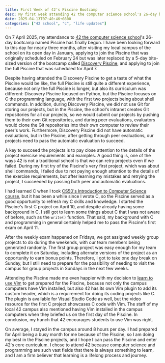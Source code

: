 ```yaml
---
title: First Week of 42's Piscine Bootcamp
desc: My first week attending 42 the computer science school's 26-day bootcamp named Piscine.
date: 2025-04-13T07:40:46+0800
categories: ["42 school", "c", "life updates"]
---
```


On 7 April 2025, my attendance to [42 the computer science school](2025-01-19-attending-42-school.md)'s 26-day bootcamp named Piscine has finally begun. I have been looking forward to this day for nearly three months, after visiting my local campus of the school on its open day in January, applying to join the Piscine that was originally scheduled on February 24 but was later replaced by a 5-day bite-sized version of the bootcamp called [Discovery Piscine](2025-03-06-attended-42-discovery-piscine.md), and applying to join the full Piscine that was scheduled for April 7.

Despite having attended the Discovery Piscine to get a taste of what the Piscine would be like, the full Piscine is still quite a different experience, because not only the full Piscine is longer, but also its curriculum was different: Discovery Piscine focused on Python, but the Piscine focuses on C the programming language, with the first two projects being about shell commands. In addition, during Discovery Piscine, we did not use Git for storing our projects, but in the Piscine, the school's intranet creates Git repositories for all our projects, so we would submit our projects by pushing them to their own Git repositories, and during peer evaluations, evaluators would clone the Git repositories into their own computer to review their peer's work. Furthermore, Discovery Piscine did not have automatic evaluations, but in the Piscine, after getting through peer evaluations, our projects need to pass the automatic evaluation to succeed.

A key to succeed the projects is to pay close attention to the details of the project exercise requirements and examples. A good thing is, one of the ways 42 is not a traditional school is that we can retry projects even if we failed. During my first try of the Piscine's very first project, which was about shell commands, I failed due to not paying enough attention to the details of the exercise requirements, but after learning my mistakes and retrying the project, I succeeded by passing both peer and automatic evaluations.

I had learned C when I took [CS50's Introduction to Computer Science course](/tagged/cs50x), but it has been a while since I wrote C, so the Piscine served as a good opportunity to refresh my C skills and knowledge. I started the Piscine's first C project on April 10, and despite already having some background in C, I still got to learn some things about C that I was not aware of before, such as the `write()` function. That said, my background with C and programming in general certainly helped me to pass the Piscine's first exam on April 11.

After the weekly exam happened on Fridays, we got assigned weekly group projects to do during the weekends, with our team members being generated randomly. The first group project was easy enough for my team to complete it on Saturday, including alternate versions of the project as an opportunity to earn bonus points. Therefore, I got to take one day break on Sunday, but I still need to prepare for the possibility of needing to visit the campus for group projects in Sundays in the next few weeks.

Attending the Piscine made me even happier with my decision to [learn to use Vim](2025-04-03-i-use-neovim-btw.md) to get prepared for the Piscine, because not only the campus computers have Vim installed, but also 42 has its own Vim plugin to add its custom header, which is a requirement for doing its coding projects like C. The plugin is available for Visual Studio Code as well, but the video resource for the first C project showcases C code with Vim. The staff of my local 42 campus also mentioned having Vim installed in the campus computers when they briefed us on the first day of the Piscine. In conclusion, my hunch that 42 encourages students to use Vim was right.

On average, I stayed in the campus around 8 hours per day. I had prepared for April being a busy month for me because of the Piscine, so I am doing my best in the Piscine projects, and I hope I can pass the Piscine and enter 42's core curriculum. I chose to attend 42 because computer science and programming are such vast fields that there is always something to learn, and I am a firm believer that learning is a lifelong process and journey.
